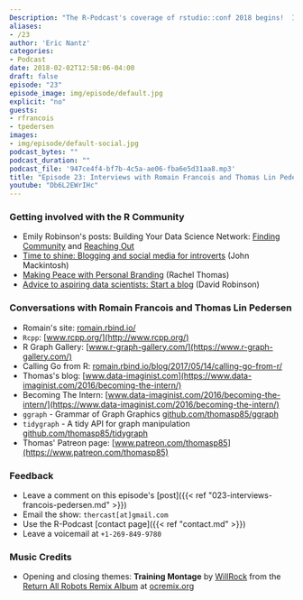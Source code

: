 ```yaml
---
Description: "The R-Podcast's coverage of rstudio::conf 2018 begins!  I have the pleasure of speaking with Romain Francois and Thomas Lin Pedersen.  You'll hear Romain's thoughts on the growth of Rcpp and the project that helped him become closer to the R community.  We also learn about Thomas' journey to enhancing ggplot2 and the new packages he's developed covering network analyses and dynamic APIs from R.  I hope you enjoy episode 23 of the R-Podcast!"
aliases:
- /23
author: 'Eric Nantz'
categories:
- Podcast
date: 2018-02-02T12:58:06-04:00
draft: false
episode: "23"
episode_image: img/episode/default.jpg
explicit: "no"
guests:
- rfrancois
- tpedersen
images:
- img/episode/default-social.jpg
podcast_bytes: ""
podcast_duration: ""
podcast_file: '947ce4f4-bf7b-4c5a-ae06-fba6e5d31aa8.mp3'
title: "Episode 23: Interviews with Romain Francois and Thomas Lin Pedersen at rstudio::conf"
youtube: "Db6L2EWrIHc"
---
```


### Getting involved with the R Community

* Emily Robinson's posts: Building Your Data Science Network: [Finding Community](https://robinsones.github.io/Building-Your-Data-Science-Network-Finding-Community/) and [Reaching Out](https://robinsones.github.io/Building-Your-Data-Science-Network-Reaching-Out/)
* [Time to shine: Blogging and social media for introverts](https://www.johnmackintosh.com/2017-12-30-time-to-shine/) (John Mackintosh)
* [Making Peace with Personal Branding](http://www.fast.ai/2017/12/18/personal-brand/) (Rachel Thomas)
* [Advice to aspiring data scientists: Start a blog](http://varianceexplained.org/r/start-blog/) (David Robinson)

### Conversations with Romain Francois and Thomas Lin Pedersen

* Romain's site: [romain.rbind.io/](https://romain.rbind.io/)
* `Rcpp`: [www.rcpp.org/](http://www.rcpp.org/)
* R Graph Gallery: [www.r-graph-gallery.com/](https://www.r-graph-gallery.com/)
* Calling Go from R: [romain.rbind.io/blog/2017/05/14/calling-go-from-r/](https://romain.rbind.io/blog/2017/05/14/calling-go-from-r/)
* Thomas's blog: [www.data-imaginist.com](https://www.data-imaginist.com/2016/becoming-the-intern/)
* Becoming The Intern: [www.data-imaginist.com/2016/becoming-the-intern/](https://www.data-imaginist.com/2016/becoming-the-intern/)
* `ggraph` - Grammar of Graph Graphics [github.com/thomasp85/ggraph](https://github.com/thomasp85/ggraph)
* `tidygraph` - A tidy API for graph manipulation [github.com/thomasp85/tidygraph](https://github.com/thomasp85/tidygraph)
* Thomas' Patreon page: [www.patreon.com/thomasp85](https://www.patreon.com/thomasp85)

### Feedback

- Leave a comment on this episode's [post]({{< ref "023-interviews-francois-pedersen.md" >}})
- Email the show: `thercast[at]gmail.com`
- Use the R-Podcast [contact page]({{< ref "contact.md" >}})
- Leave a voicemail at `+1-269-849-9780`

### Music Credits

- Opening and closing themes: __Training Montage__ by [WillRock](http://ocremix.org/artist/5043/willrock)  from the [Return All Robots Remix Album](http://ocremix.org/events/returnallrobots/) at [ocremix.org](http://ocremix.org/)
